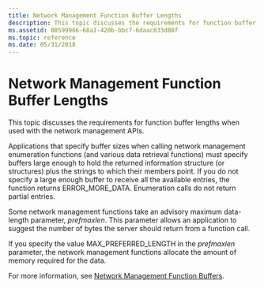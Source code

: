 ```yaml
---
title: Network Management Function Buffer Lengths
description: This topic discusses the requirements for function buffer lengths when used with the network management APIs.
ms.assetid: 08599966-68a1-420b-bbc7-6daac833d08f
ms.topic: reference
ms.date: 05/31/2018
---
```


# Network Management Function Buffer Lengths

This topic discusses the requirements for function buffer lengths when used with the network management APIs.

Applications that specify buffer sizes when calling network management enumeration functions (and various data retrieval functions) must specify buffers large enough to hold the returned information structure (or structures) plus the strings to which their members point. If you do not specify a large enough buffer to receive all the available entries, the function returns ERROR\_MORE\_DATA. Enumeration calls do not return partial entries.

Some network management functions take an advisory maximum data-length parameter, *prefmaxlen*. This parameter allows an application to suggest the number of bytes the server should return from a function call.

If you specify the value MAX\_PREFERRED\_LENGTH in the *prefmaxlen* parameter, the network management functions allocate the amount of memory required for the data.

For more information, see [Network Management Function Buffers](network-management-function-buffers.md).

 

 




